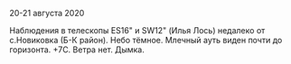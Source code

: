 20-21 августа 2020

Наблюдения в телескопы ES16" и SW12" (Илья Лось) недалеко от с.Новиковка (Б-К район). Небо тёмное. Млечный ауть виден почти до горизонта. +7С. Ветра нет. Дымка.